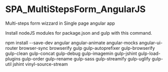 # SPA_MultiStepsForm_AngularJS
Multi-steps form wizzard in Single page angular app

Install nodeJS modules for package.json and gulp with this command.

npm install --save-dev angular angular-animate angular-mocks angular-ui-router browser-sync browserify gulp  gulp-autoprefixer gulp-browserify gulp-clean gulp-concat gulp-debug gulp-imagemin gulp-jshint gulp-load-plugins gulp-order gulp-rename gulp-sass gulp-streamify gulp-uglify gulp-util jshint vinyl-source-stream 
